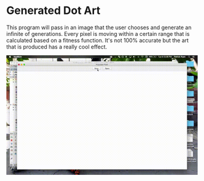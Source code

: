 # Generated Dot Art

This program will pass in an image that the user chooses and generate an infinite of generations. Every pixel is moving within a certain range that is calculated based on a fitness function. It's not 100% accurate but the art that is produced has a really cool effect. 

![Screenshot1](patrick1.gif)


